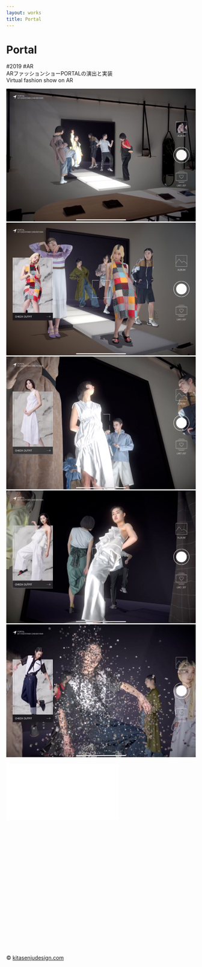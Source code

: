 ```yaml
---
layout: works
title: Portal
---
```


# Portal

<div class="tags">#2019 #AR</div>

<div class="description">
  ARファッションショーPORTALの演出と実装<br/>
  Virtual fashion show on AR
</div>

![portal](../img/portal01.jpg)
![portal](../img/portal02.jpg)
![portal](../img/portal03.jpg)
![portal](../img/portal04.jpg)
![portal](../img/portal05.jpg)

<div class="video" style="padding: 0 0 70%;">
<iframe src="//player.vimeo.com/video/351896309" frameborder="0" webkitAllowFullScreen mozallowfullscreen allowFullScreen></iframe>
</div>

<div class="footer">
  &copy; <a href="https://kitasenjudesign.com">kitasenjudesign.com</a>
</div>

